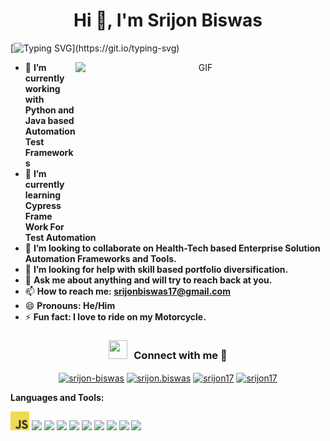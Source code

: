 <h1 align="center">Hi 👋, I'm Srijon Biswas</h1>

[![Typing SVG](https://readme-typing-svg.herokuapp.com?font=Fira+Code&size=18&pause=1000&color=2686B0&center=true&vCenter=true&width=450&lines=Software+Quality+%26+Automation+Engineer.)](https://git.io/typing-svg)

<a target="_blank" align="center">
  <img align="right" top="500" height="270" width="400" alt="GIF" src="https://github.com/abhisheknaiidu/abhisheknaiidu/blob/master/code.gif?raw=true">
</a>

- 🔭 **I’m currently working with Python and Java based Automation Test Frameworks**
- 🌱 **I’m currently learning Cypress Frame Work For Test Automation**
- 👯 **I’m looking to collaborate on Health-Tech based Enterprise Solution Automation Frameworks and Tools.**
- 🤔 **I’m looking for help with skill based portfolio diversification.**
- 💬 **Ask me about anything and will try to reach back at you.**
- 📫 **How to reach me: srijonbiswas17@gmail.com**
- 😄 **Pronouns: He/Him**
- ⚡ **Fun fact: I love to ride on my Motorcycle.**



<h3 align="center" > <img src="https://media.giphy.com/media/iY8CRBdQXODJSCERIr/giphy.gif" width="30" height="30" style="margin-right: 10px;">Connect with me 🤝 </h3>
<p align="center">
<a href="https://www.linkedin.com/in/srijon-biswas-85804312a/" target="blank"><img align="center" src="https://raw.githubusercontent.com/rahuldkjain/github-profile-readme-generator/master/src/images/icons/Social/linked-in-alt.svg" alt="srijon-biswas" height="30" width="40" /></a>
<a href="https://www.facebook.com/srijon000" target="blank"><img align="center" src="https://raw.githubusercontent.com/rahuldkjain/github-profile-readme-generator/master/src/images/icons/Social/facebook.svg" alt="srijon.biswas" height="30" width="40" /></a>
<a href="https://www.hackerrank.com/srijonbiswas17" target="blank"><img align="center" src="https://raw.githubusercontent.com/rahuldkjain/github-profile-readme-generator/master/src/images/icons/Social/hackerrank.svg" alt="srijon17" height="30" width="40" /></a>
<a href="https://twitter.com/dsrijon_b" target="blank"><img align="center" src="https://raw.githubusercontent.com/rahuldkjain/github-profile-readme-generator/master/src/images/icons/Social/twitter.svg" alt="srijon17" height="30" width="40" /></a>
</p>

**Languages and Tools:**  

<code><img height="30" src="https://raw.githubusercontent.com/github/explore/80688e429a7d4ef2fca1e82350fe8e3517d3494d/topics/javascript/javascript.png"></code>
<code><img height="30" src="https://www.vectorlogo.zone/logos/python/python-ar21.svg"></code>
<code><img height="30" src="https://github.com/get-icon/geticon/blob/master/icons/selenium.svg"></code>
<code><img height="30" src="https://github.com/simple-icons/simple-icons/blob/master/icons/cypress.svg"></code>
<code><img height="30" src="https://www.vectorlogo.zone/logos/getpostman/getpostman-icon.svg"></code>
<code><img height="30" src="https://www.vectorlogo.zone/logos/unity3d/unity3d-ar21.svg"></code>
<code><img height="30" src="https://www.vectorlogo.zone/logos/jenkins/jenkins-ar21.svg"></code>
<code><img height="30" src="https://upload.wikimedia.org/wikipedia/en/e/e6/Apache_JMeter_Logo.svg"></code>
<code><img height="30" src="https://www.vectorlogo.zone/logos/figma/figma-icon.svg"></code>
<code><img height="30" src="https://www.vectorlogo.zone/logos/atlassian_jira/atlassian_jira-icon.svg"></code>
           
